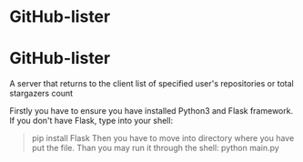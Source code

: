 # GitHub-lister
# GitHub-lister
A server that returns to the client list of specified user's repositories or total stargazers count

Firstly you have to ensure you have installed Python3 and Flask framework. If you don't have Flask, type into your shell:
>pip install Flask
Then you have to move into directory where you have put the file. Than you may run it through the shell:
>python main.py
